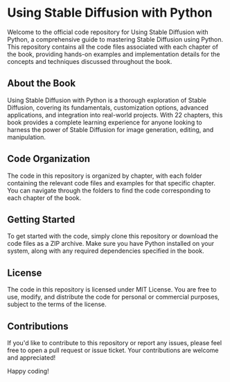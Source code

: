 **Using Stable Diffusion with Python**
=====================================

Welcome to the official code repository for Using Stable Diffusion with Python, a comprehensive guide to mastering Stable Diffusion using Python. This repository contains all the code files associated with each chapter of the book, providing hands-on examples and implementation details for the concepts and techniques discussed throughout the book.

**About the Book**
---------------

Using Stable Diffusion with Python is a thorough exploration of Stable Diffusion, covering its fundamentals, customization options, advanced applications, and integration into real-world projects. With 22 chapters, this book provides a complete learning experience for anyone looking to harness the power of Stable Diffusion for image generation, editing, and manipulation.

**Code Organization**
-------------------

The code in this repository is organized by chapter, with each folder containing the relevant code files and examples for that specific chapter. You can navigate through the folders to find the code corresponding to each chapter of the book.

**Getting Started**
---------------

To get started with the code, simply clone this repository or download the code files as a ZIP archive. Make sure you have Python installed on your system, along with any required dependencies specified in the book.

**License**
-------

The code in this repository is licensed under MIT License. You are free to use, modify, and distribute the code for personal or commercial purposes, subject to the terms of the license.

**Contributions**
------------

If you'd like to contribute to this repository or report any issues, please feel free to open a pull request or issue ticket. Your contributions are welcome and appreciated!


Happy coding!